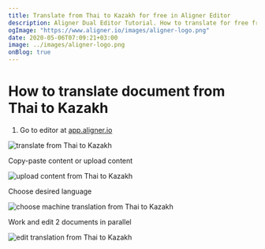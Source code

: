 ```yaml
---
title: Translate from Thai to Kazakh for free in Aligner Editor
description: Aligner Dual Editor Tutorial. How to translate for free from Thai to Kazakh. Aligner is multilingual document management platform. 
ogImage: "https://www.aligner.io/images/aligner-logo.png"
date: 2020-05-06T07:09:21+03:00
image: ../images/aligner-logo.png
onBlog: true
---
```


# How to translate document from Thai to Kazakh

1. Go to editor at [app.aligner.io](https://app.aligner.io "Aligner App web page")

![translate from Thai to Kazakh](../aligner-blank-editor.png "translate from Thai to Kazakh")

Copy-paste content or upload content

![upload content from Thai to Kazakh](../aligner-uploaded-document.png "upload content from Thai to Kazakh")

Choose desired language

![choose machine translation from Thai to Kazakh](../aligner-language-dropdown.png "choose machine translation from Thai to Kazakh")

Work and edit 2 documents in parallel

![edit translation from Thai to Kazakh](../aligner-double-sitded-editor.png "edit translation from Thai to Kazakh")

